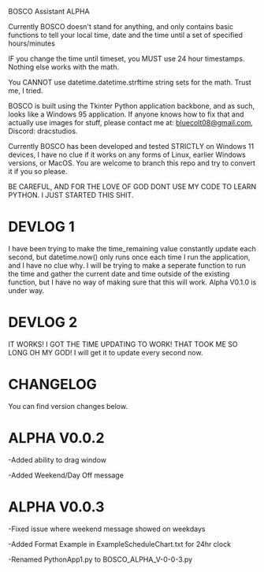 BOSCO Assistant ALPHA

Currently BOSCO doesn't stand for anything, and only contains basic functions to tell your local time, date and the time until a set of specified hours/minutes

IF you change the time until timeset, you MUST use 24 hour timestamps. Nothing else works with the math.

You CANNOT use datetime.datetime.strftime string sets for the math. Trust me, I tried.

BOSCO is built using the Tkinter Python application backbone, and as such, looks like a Windows 95 application. If anyone knows how to fix that and actually use images for stuff, please contact me at: bluecolt08@gmail.com, Discord: dracstudios.

Currently BOSCO has been developed and tested STRICTLY on Windows 11 devices, I have no clue if it works on any forms of Linux, earlier Windows versions, or MacOS. You are welcome to branch this repo and try to convert it if you so please.

BE CAREFUL, AND FOR THE LOVE OF GOD DONT USE MY CODE TO LEARN PYTHON. I JUST STARTED THIS SHIT.

# DEVLOG 1

I have been trying to make the time_remaining value constantly update each second, but datetime.now() only runs once each time I run the application, and I have no clue why.
I will be trying to make a seperate function to run the time and gather the current date and time outside of the existing function, but I have no way of making sure that this will work. Alpha V0.1.0 is under way.

# DEVLOG 2

IT WORKS! I GOT THE TIME UPDATING TO WORK! THAT TOOK ME SO LONG OH MY GOD!
I will get it to update every second now.

# CHANGELOG

You can find version changes below.

# ALPHA V0.0.2

-Added ability to drag window

-Added Weekend/Day Off message

# ALPHA V0.0.3

-Fixed issue where weekend message showed on weekdays

-Added Format Example in ExampleScheduleChart.txt for 24hr clock

-Renamed PythonApp1.py to BOSCO_ALPHA_V-0-0-3.py
